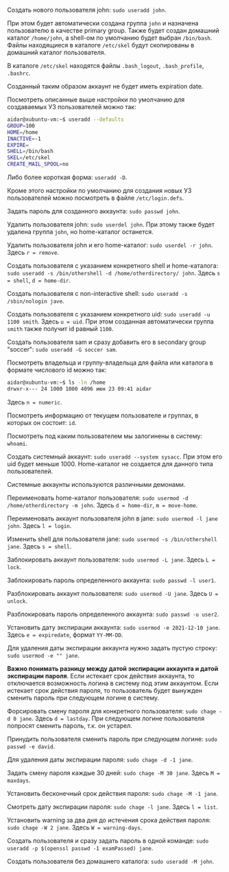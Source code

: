 Создать нового пользователя john: `sudo useradd john`.

При этом будет автоматически создана группа `john` и назначена пользователю в качестве primary group. Также будет создан домашний каталог `/home/john`, а shell-ом по умолчанию будет выбран `/bin/bash`. Файлы находящиеся в каталоге `/etc/skel` будут скопированы в домашний каталог пользователя.

В каталоге `/etc/skel` находятся файлы `.bash_logout`, `.bash_profile`, `.bashrc`.

Созданный таким образом аккаунт не будет иметь expiration date.

Посмотреть описанные выше настройки по умолчанию для создаваемых УЗ пользователей можно так:

```bash
aidar@xubuntu-vm:~$ useradd --defaults
GROUP=100
HOME=/home
INACTIVE=-1
EXPIRE=
SHELL=/bin/bash
SKEL=/etc/skel
CREATE_MAIL_SPOOL=no
```

Либо более короткая форма: `useradd -D`.

Кроме этого настройки по умолчанию для создания новых УЗ пользователей можно посмотреть в файле `/etc/login.defs`.

Задать пароль для созданного аккаунта: `sudo passwd john`.

Удалить пользователя john: `sudo userdel john`. При этому также будет удалена группа `john`, но home-каталог останется.

Удалить пользователя john и его home-каталог: `sudo userdel -r john`. Здесь `r = remove`.

Создать пользователя с указанием конкретного shell и home-каталога: `sudo useradd -s /bin/othershell -d /home/otherdirectory/ john`. Здесь `s = shell`, `d = home-dir`.

Создать пользователя с non-interactive shell: `sudo useradd -s /sbin/nologin jave`.

Создать пользователя с указанием конкретного uid: `sudo useradd -u 1100 smith`. Здесь `u = uid`. При этом созданная автоматически группа `smith` также получит id равный `1100`.

Создать пользователя sam и сразу добавить его в secondary group "soccer": `sudo useradd -G soccer sam`.

Посмотреть владельца и группу-владельца для файла или каталога в формате числового id можно так:

```bash
aidar@xubuntu-vm:~$ ls -ln /home
drwxr-x--- 24 1000 1000 4096 июн 23 09:41 aidar
```

Здесь `n = numeric`.

Посмотреть информацию от текущем пользователе и группах, в которых он состоит: `id`.

Посмотреть под каким пользователем мы залогинены в систему: `whoami`.

Создать системный аккаунт: `sudo useradd --system sysacc`. При этом его uid будет меньше 1000. Home-каталог не создается для данного типа пользователей.

Системные аккаунты используются различными демонами.

Переименовать home-каталог пользователя: `sudo usermod -d /home/otherdirectory -m john`. Здесь `d = home-dir`, `m = move-home`.

Переименовать аккаунт пользователя john в jane: `sudo usermod -l jane john`. Здесь `l = login`.

Изменить shell для пользователя jane: `sudo usermod -s /bin/othershell jane`. Здесь `s = shell`.

Заблокировать аккаунт пользователя: `sudo usermod -L jane`. Здесь `L = lock`.

Заблокировать пароль определенного аккаунта: `sudo passwd -l user1`.

Разблокировать аккаунт пользователя: `sudo usermod -U jane`. Здесь `U = unlock`.

Разблокировать пароль определенного аккаунта: `sudo passwd -u user2`.

Установить дату экспирации аккаунта: `sudo usermod -e 2021-12-10 jane`. Здесь `e = expiredate`, формат `YY-MM-DD`.

Для удаления даты экспирации аккаунта нужно задать пустую строку: `sudo usermod -e "" jane`.

**Важно понимать разницу между датой экспирации аккаунта и датой экспирации пароля**. Если истекает срок действия аккаунта, то отключается возможность логина в систему под этим аккаунтом. Если истекает срок действия пароля, то пользователь будет вынужден сменить пароль при следующем логине в систему.

Форсировать смену пароля для конкретного пользователя: `sudo chage -d 0 jane`. Здесь `d = lastday`. При следующем логине пользователя попросят сменить пароль, т.к. он устарел.

Принудить пользователя сменить пароль при следующем логине: `sudo passwd -e david`.

Для удаления даты экспирации пароля: `sudo chage -d -1 jane`.

Задать смену пароля каждые 30 дней: `sudo chage -M 30 jane`. Здесь `M = maxdays`.

Установить бесконечный срок действия пароля: `sudo chage -M -1 jane`.

Смотреть дату экспирации пароля: `sudo chage -l jane`. Здесь `l = list`.

Установить warning за два дня до истечения срока действия пароля: `sudo chage -W 2 jane`. Здесь `W = warning-days`.

Создать пользователя и сразу задать пароль в одной команде: `sudo useradd -p $(openssl passwd -1 examPassed) jane`.

Создать пользователя без домашнего каталога: `sudo useradd -M john`.